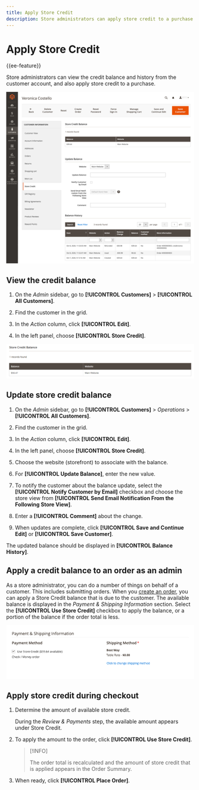 ```yaml
---
title: Apply Store Credit
description: Store administrators can apply store credit to a purchase.
---
```


# Apply Store Credit

{{ee-feature}}

Store administrators can view the credit balance and history from the customer account, and also apply store credit to a purchase.

![Customer credit balance and history](assets/store-credit-balance-history.png)

## View the credit balance

1. On the _Admin_ sidebar, go to **[!UICONTROL Customers]** > **[!UICONTROL All Customers]**.

1. Find the customer in the grid.

1. In the _Action_ column, click **[!UICONTROL Edit]**.

1. In the left panel, choose **[!UICONTROL Store Credit]**.

![Store Credit Balance](assets/store-credit-balance.png)

## Update store credit balance

1. On the _Admin_ sidebar, go to **[!UICONTROL Customers]** > _Operations_ > **[!UICONTROL All Customers]**.

1. Find the customer in the grid.

1. In the _Action_ column, click **[!UICONTROL Edit]**.

1. In the left panel, choose **[!UICONTROL Store Credit]**.

1. Choose the website (storefront) to associate with the balance.

1. For **[!UICONTROL Update Balance]**, enter the new value.

1. To notify the customer about the balance update, select the **[!UICONTROL Notify Customer by Email]** checkbox and choose the store view from **[!UICONTROL Send Email Notification From the Following Store View]**.

1. Enter a **[!UICONTROL Comment]** about the change.

1. When updates are complete, click **[!UICONTROL Save and Continue Edit]** or **[!UICONTROL Save Customer]**.

The updated balance should be displayed in **[!UICONTROL Balance History]**.

## Apply a credit balance to an order as an admin

As a store administrator, you can do a number of things on behalf of a customer. This includes submitting orders. When you [create an order](../stores-purchase/customer-account-create-order.md), you can apply a Store Credit balance that is due to the customer. The available balance is displayed in the _Payment & Shipping Information_ section. Select the **[!UICONTROL Use Store Credit]** checkbox to apply the balance, or a portion of the balance if the order total is less.

![Apply the store credit balance to the order](assets/store-credit-apply.png)

## Apply store credit during checkout

1. Determine the amount of available store credit.

   During the _Review & Payments_ step, the available amount appears under Store Credit.

1. To apply the amount to the order, click **[!UICONTROL Use Store Credit]**.

   >[!INFO]
   >
   > The order total is recalculated and the amount of store credit that is applied appears in the Order Summary.

1. When ready, click **[!UICONTROL Place Order]**.
